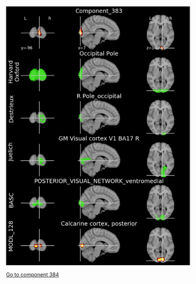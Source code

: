 


![383](preliminary/383.jpg "Component 383")

[Go to component 384](https://parietal-inria.github.io/MODL_atlas/1024/384 "Component 384")